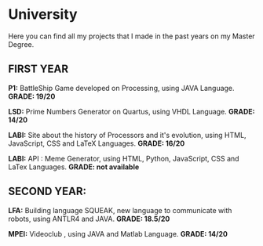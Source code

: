 # University

Here you can find all my projects that I made in the past years on my Master Degree.

## FIRST YEAR
**P1:** BattleShip Game developed on Processing, using JAVA Language. **GRADE: 19/20**

**LSD:** Prime Numbers Generator on Quartus, using VHDL Language. **GRADE: 14/20**

**LABI:** Site about the history of Processors and it's evolution, using HTML, JavaScript, CSS and LaTeX Languages. **GRADE: 16/20**

**LABI:** API : Meme Generator, using HTML, Python, JavaScript, CSS and LaTex Languages. **GRADE: not available**


## SECOND YEAR:
**LFA:** Building language SQUEAK, new language to communicate with robots, using ANTLR4 and JAVA. **GRADE: 18.5/20**

**MPEI:** Videoclub , using JAVA and Matlab Language. **GRADE: 14/20**
